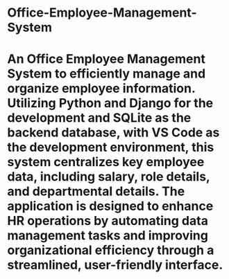 # Office-Employee-Management-System
# An Office Employee Management System to efficiently manage and organize employee information. Utilizing Python and Django for the development and SQLite as the backend database, with VS Code as the development environment, this system centralizes key employee data, including salary, role details, and departmental details. The application is designed to enhance HR operations by automating data management tasks and improving organizational efficiency through a streamlined, user-friendly interface.
